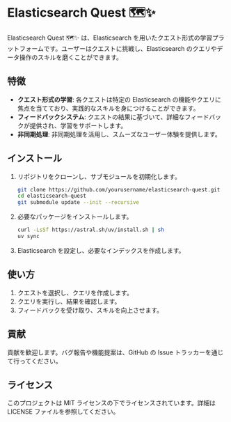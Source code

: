 # Elasticsearch Quest 🗺️✨

Elasticsearch Quest 🗺️✨ は、Elasticsearch を用いたクエスト形式の学習プラットフォームです。ユーザーはクエストに挑戦し、Elasticsearch のクエリやデータ操作のスキルを磨くことができます。

## 特徴

- **クエスト形式の学習**: 各クエストは特定の Elasticsearch の機能やクエリに焦点を当てており、実践的なスキルを身につけることができます。
- **フィードバックシステム**: クエストの結果に基づいて、詳細なフィードバックが提供され、学習をサポートします。
- **非同期処理**: 非同期処理を活用し、スムーズなユーザー体験を提供します。

## インストール

1. リポジトリをクローンし、サブモジュールを初期化します。

   ```bash
   git clone https://github.com/yourusername/elasticsearch-quest.git
   cd elasticsearch-quest
   git submodule update --init --recursive
   ```

2. 必要なパッケージをインストールします。

   ```bash
   curl -LsSf https://astral.sh/uv/install.sh | sh
   uv sync
   ```

3. Elasticsearch を設定し、必要なインデックスを作成します。

## 使い方

1. クエストを選択し、クエリを作成します。
2. クエリを実行し、結果を確認します。
3. フィードバックを受け取り、スキルを向上させます。

## 貢献

貢献を歓迎します。バグ報告や機能提案は、GitHub の Issue トラッカーを通じて行ってください。

## ライセンス

このプロジェクトは MIT ライセンスの下でライセンスされています。詳細は LICENSE ファイルを参照してください。
